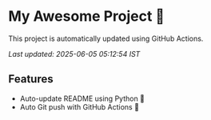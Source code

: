 # My Awesome Project 🚀

This project is automatically updated using GitHub Actions.

_Last updated: 2025-06-05 05:12:54 IST_

## Features
- Auto-update README using Python 🐍
- Auto Git push with GitHub Actions 🤖
